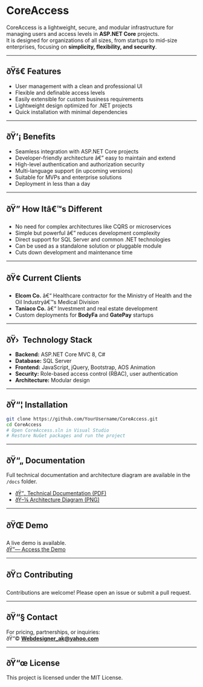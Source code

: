 # CoreAccess

CoreAccess is a lightweight, secure, and modular infrastructure for managing users and access levels in **ASP.NET Core** projects.  
It is designed for organizations of all sizes, from startups to mid-size enterprises, focusing on **simplicity, flexibility, and security**.

---

## ðŸš€ Features
- User management with a clean and professional UI
- Flexible and definable access levels
- Easily extensible for custom business requirements
- Lightweight design optimized for .NET projects
- Quick installation with minimal dependencies

---

## ðŸ’¡ Benefits
- Seamless integration with ASP.NET Core projects
- Developer-friendly architecture â€” easy to maintain and extend
- High-level authentication and authorization security
- Multi-language support (in upcoming versions)
- Suitable for MVPs and enterprise solutions
- Deployment in less than a day

---

## ðŸ” How Itâ€™s Different
- No need for complex architectures like CQRS or microservices
- Simple but powerful â€” reduces development complexity
- Direct support for SQL Server and common .NET technologies
- Can be used as a standalone solution or pluggable module
- Cuts down development and maintenance time

---

## ðŸ¢ Current Clients
- **Elcom Co.** â€“ Healthcare contractor for the Ministry of Health and the Oil Industryâ€™s Medical Division
- **Taniaco Co.** â€“ Investment and real estate development
- Custom deployments for **BodyFa** and **GatePay** startups

---

## ðŸ›  Technology Stack
- **Backend:** ASP.NET Core MVC 8, C#
- **Database:** SQL Server
- **Frontend:** JavaScript, jQuery, Bootstrap, AOS Animation
- **Security:** Role-based access control (RBAC), user authentication
- **Architecture:** Modular design

---

## ðŸ“¦ Installation
```bash
git clone https://github.com/YourUsername/CoreAccess.git
cd CoreAccess
# Open CoreAccess.sln in Visual Studio
# Restore NuGet packages and run the project
```

---

## ðŸ“„ Documentation
Full technical documentation and architecture diagram are available in the `/docs` folder.

- [ðŸ“„ Technical Documentation (PDF)](docs/CoreAccess_Technical_Documentation.pdf)
- [ðŸ–¼ Architecture Diagram (PNG)](docs/CoreAccess_Diagram.png)

---

## ðŸŒ Demo
A live demo is available.  
[ðŸ”— Access the Demo](https://yourdomain.com/demo-login)

---

## ðŸ¤ Contributing
Contributions are welcome! Please open an issue or submit a pull request.

---

## ðŸ“§ Contact
For pricing, partnerships, or inquiries:  
ðŸ“© **Webdesigner_ak@yahoo.com**

---

## ðŸ“œ License
This project is licensed under the MIT License.
